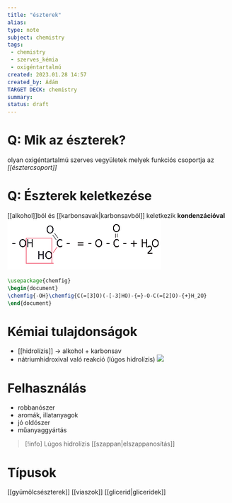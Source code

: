 ```yaml
---
title: "észterek"
alias: 
type: note
subject: chemistry
tags:
 - chemistry
 - szerves_kémia
 - oxigéntartalmú
created: 2023.01.28 14:57
created_by: Ádám
TARGET DECK: chemistry
summary: 
status: draft 
---
```

# Q: Mik az észterek?
olyan oxigéntartalmú szerves vegyületek melyek funkciós csoportja az *[[észtercsoport]]*
<!--ID: 1675668575636-->


# Q: Észterek keletkezése
[[alkohol]]ból  és [[karbonsavak|karbonsavból]] keletkezik **kondenzációval**
![](Pasted%20image%2020230203101951.png)
<!--ID: 1675668575663-->

```tikz
\usepackage{chemfig}
\begin{document}
\chemfig{-OH}\chemfig{C(=[3]O)(-[-3]HO)-{=}-O-C(=[2]O)-{+}H_2O}
\end{document}
```

# Kémiai tulajdonságok
- [[hidrolízis]] → alkohol + karbonsav 
- nátriumhidroxival való reakció (lúgos hidrolízis)
	![](https://cms.sulinet.hu/get/d/32dabbae-d3ef-490c-8611-f7af3dbfa055/1/6/b/Large/s1166_n.gif)

# Felhasználás
- robbanószer
- aromák, illatanyagok 
- jó oldószer
- műanyaggyártás

>[!info] Lúgos hidrolízis 
>[[szappan|elszappanosítás]]

# Típusok
[[gyümölcsészterek]]
[[viaszok]]
[[glicerid|gliceridek]]
